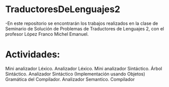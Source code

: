 # TraductoresDeLenguajes2
-En este repositorio se encontrarán los trabajos realizados en la clase de Seminario de Solución de Problemas de Traductores de Lenguajes 2, con el profesor López Franco Michel Emanuel.

# Actividades:
Mini analizador Léxico.
Analizador Léxico.
Mini analizador Sintáctico.
Árbol Sintáctico.
Analizador Sintáctico (Implementación usando Objetos)
Gramática del Compilador.
Analizador Semantico.
Compilador
